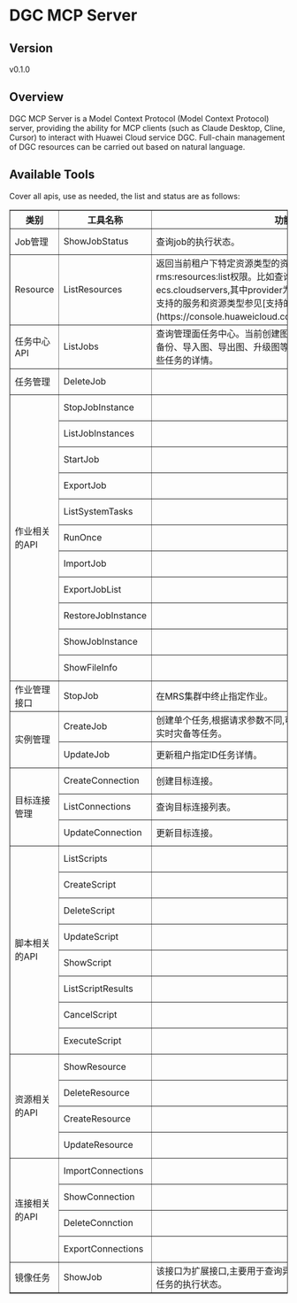 # DGC MCP Server 


## Version
v0.1.0

## Overview

DGC MCP Server is a Model Context Protocol (Model Context Protocol) server, providing the ability for MCP clients (such as Claude Desktop, Cline, Cursor) to interact with Huawei Cloud service DGC. Full-chain management of DGC resources can be carried out based on natural language.

## Available Tools
Cover all apis, use as needed, the list and status are as follows:

<html>
    <head></head>
    <body>
        <table border="1" cellspacing="0" cellpadding="5">
            <tbody>
                <tr>
                    <th>类别</th>
                    <th>工具名称</th>
                    <th>功能描述</th>
                    <th>状态</th>
                </tr>
                <tr>
                    <td rowspan="1">Job管理</td>
                    <td>ShowJobStatus</td>
                    <td>查询job的执行状态。</td>
                    <td>To be tested</td>
                </tr>
                <tr>
                    <td rowspan="1">Resource</td>
                    <td>ListResources</td>
                    <td>返回当前租户下特定资源类型的资源,需要当前用户有rms:resources:list权限。比如查询云服务器,对应的RMS资源类型是ecs.cloudservers,其中provider为ecs,type为cloudservers。 RMS支持的服务和资源类型参见[支持的服务和区域](https://console.huaweicloud.com/eps/#/resources/supported)。</td>
                    <td>To be tested</td>
                </tr>
                <tr>
                    <td rowspan="1">任务中心API</td>
                    <td>ListJobs</td>
                    <td>查询管理面任务中心。当前创建图、关闭图、启动图、删除图、增加备份、导入图、导出图、升级图等操作为异步任务,该API用于查询这些任务的详情。</td>
                    <td>To be tested</td>
                </tr>
                <tr>
                    <td rowspan="1">任务管理</td>
                    <td>DeleteJob</td>
                    <td></td>
                    <td>To be tested</td>
                </tr>
                <tr>
                    <td rowspan="11">作业相关的API</td>
                    <td>StopJobInstance</td>
                    <td></td>
                    <td>To be tested</td>
                </tr>
                <tr>
                    <td>ListJobInstances</td>
                    <td></td>
                    <td>To be tested</td>
                </tr>
                <tr>
                    <td>StartJob</td>
                    <td></td>
                    <td>To be tested</td>
                </tr>
                <tr>
                    <td>ExportJob</td>
                    <td></td>
                    <td>To be tested</td>
                </tr>
                <tr>
                    <td>ListSystemTasks</td>
                    <td></td>
                    <td>To be tested</td>
                </tr>
                <tr>
                    <td>RunOnce</td>
                    <td></td>
                    <td>To be tested</td>
                </tr>
                <tr>
                    <td>ImportJob</td>
                    <td></td>
                    <td>To be tested</td>
                </tr>
                <tr>
                    <td>ExportJobList</td>
                    <td></td>
                    <td>To be tested</td>
                </tr>
                <tr>
                    <td>RestoreJobInstance</td>
                    <td></td>
                    <td>To be tested</td>
                </tr>
                <tr>
                    <td>ShowJobInstance</td>
                    <td></td>
                    <td>To be tested</td>
                </tr>
                <tr>
                    <td>ShowFileInfo</td>
                    <td></td>
                    <td>To be tested</td>
                </tr>
                <tr>
                    <td rowspan="1">作业管理接口</td>
                    <td>StopJob</td>
                    <td>在MRS集群中终止指定作业。</td>
                    <td>To be tested</td>
                </tr>
                <tr>
                    <td rowspan="2">实例管理</td>
                    <td>CreateJob</td>
                    <td>创建单个任务,根据请求参数不同,可以创建单个实时迁移、实时同步、实时灾备等任务。</td>
                    <td>To be tested</td>
                </tr>
                <tr>
                    <td>UpdateJob</td>
                    <td>更新租户指定ID任务详情。</td>
                    <td>To be tested</td>
                </tr>
                <tr>
                    <td rowspan="3">目标连接管理</td>
                    <td>CreateConnection</td>
                    <td>创建目标连接。</td>
                    <td>To be tested</td>
                </tr>
                <tr>
                    <td>ListConnections</td>
                    <td>查询目标连接列表。</td>
                    <td>To be tested</td>
                </tr>
                <tr>
                    <td>UpdateConnection</td>
                    <td>更新目标连接。</td>
                    <td>To be tested</td>
                </tr>
                <tr>
                    <td rowspan="8">脚本相关的API</td>
                    <td>ListScripts</td>
                    <td></td>
                    <td>To be tested</td>
                </tr>
                <tr>
                    <td>CreateScript</td>
                    <td></td>
                    <td>To be tested</td>
                </tr>
                <tr>
                    <td>DeleteScript</td>
                    <td></td>
                    <td>To be tested</td>
                </tr>
                <tr>
                    <td>UpdateScript</td>
                    <td></td>
                    <td>To be tested</td>
                </tr>
                <tr>
                    <td>ShowScript</td>
                    <td></td>
                    <td>To be tested</td>
                </tr>
                <tr>
                    <td>ListScriptResults</td>
                    <td></td>
                    <td>To be tested</td>
                </tr>
                <tr>
                    <td>CancelScript</td>
                    <td></td>
                    <td>To be tested</td>
                </tr>
                <tr>
                    <td>ExecuteScript</td>
                    <td></td>
                    <td>To be tested</td>
                </tr>
                <tr>
                    <td rowspan="4">资源相关的API</td>
                    <td>ShowResource</td>
                    <td></td>
                    <td>To be tested</td>
                </tr>
                <tr>
                    <td>DeleteResource</td>
                    <td></td>
                    <td>To be tested</td>
                </tr>
                <tr>
                    <td>CreateResource</td>
                    <td></td>
                    <td>To be tested</td>
                </tr>
                <tr>
                    <td>UpdateResource</td>
                    <td></td>
                    <td>To be tested</td>
                </tr>
                <tr>
                    <td rowspan="4">连接相关的API</td>
                    <td>ImportConnections</td>
                    <td></td>
                    <td>To be tested</td>
                </tr>
                <tr>
                    <td>ShowConnection</td>
                    <td></td>
                    <td>To be tested</td>
                </tr>
                <tr>
                    <td>DeleteConnction</td>
                    <td></td>
                    <td>To be tested</td>
                </tr>
                <tr>
                    <td>ExportConnections</td>
                    <td></td>
                    <td>To be tested</td>
                </tr>
                <tr>
                    <td rowspan="1">镜像任务</td>
                    <td>ShowJob</td>
                    <td>该接口为扩展接口,主要用于查询异步接口执行情况,比如查询导出镜像任务的执行状态。</td>
                    <td>To be tested</td>
                </tr>
            </tbody>
        </table>
    </body>
</html>
